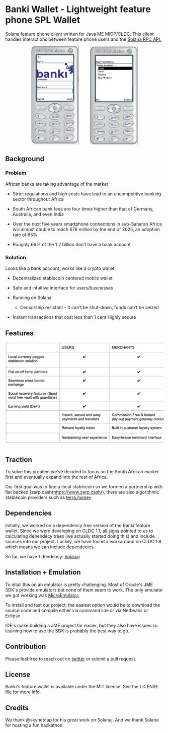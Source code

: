 # Banki Wallet - Lightweight feature phone SPL Wallet

Solana feature phone client written for Java ME MIDP/CLDC. This client handles interactions between feature phone users and the [Solana RPC API.](https://docs.solana.com/developing/clients/jsonrpc-api) 

<p align="center">
  <img alt="auth" src="res/auth.png" width="30%">
&nbsp; &nbsp; &nbsp; &nbsp;
  <img alt="menu" src="res/menu.png" width="30%">
</p>

## Background

### Problem

African banks are taking advantage of the market

- Strict regulations and high costs have lead to an uncompetitive banking sector throughout Africa

- South African bank fees are four times higher than that of Germany, Australia, and even India

- Over the next five years smartphone connections in sub-Saharan Africa will almost double to reach 678 million by the end of 2025, an adoption rate of 65%

- Roughly 66% of the 1.2 billion don’t have a bank account

### Solution

Looks like a bank account, works like a crypto wallet

- Decentralized stablecoin centered mobile wallet

- Safe and intuitive interface for users/businesses

- Running on Solana
    - Censorship resistant - It can’t be shut-down, funds can’t be seized

- Instant transactions that cost less than 1 cent
Highly secure


## Features

<img src="res/features.png" width="600">


## Traction

To solve this problem we’ve decided to focus on the South African market first and eventually expand into the rest of Africa.

Our first goal was to find a local stablecoin so we formed a partnership with fiat backed [zarp.cash(https://www.zarp.cash/), there are also algorithmic stablecoin providers such as [terra.money](https://www.terra.money/)


## Dependencies

Initially, we worked on a dependency free version of the Banki feature wallet. Since we were developing on CLDC 1.1, [all signs](https://stackoverflow.com/a/10152212) pointed to us to calculating dependecy trees (we actually started doing this) and include sources into our project. Luckily, we have found a workaround on CLDC 1.8 which means we can include dependecies. 

So far, we have 1 dendency: [Solanaj](https://github.com/skynetcapital/solanaj)


## Installation + Emulation

To intall this on an emulator is pretty challenging. Most of Oracle's JME SDK's provide emulators but none of them seem to work. The only emulator we got working was [MicroEmulator.](https://microemulator.soft112.com/)

To install and test our project, the easiest option would be to download the source code and compile either via command line or via Netbeans or Eclipse.

IDE's make building a JME project far easier, but they also have issues so learning how to use the SDK is probably the best way to go.


## Contribution

Please feel free to reach out on [twitter](https://twitter.com/bankiAfrica) or submit a pull request.

## License
Banki's feature wallet is available under the MIT license. See the LICENSE file for more info.

## Credits
We thank @skynetcap for his great work on Solanaj. And we thank Solana for hosting a fun hackathon.